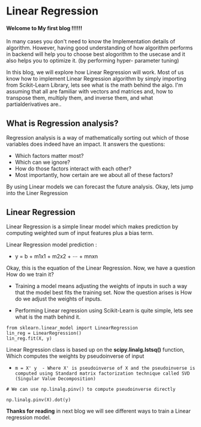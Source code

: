 # Linear Regression

#### Welcome to My first blog !!!!!!

In many cases you don't need to know the Implementation details of algorithm. However, having good understanding of how algorithm performs in backend will help you to choose best alogorithm to the usecase and it also helps you to optimize it. (by performing hyper- parameter tuning)

In this blog, we will explore how Linear Regression will work. Most of us know how to implement Linear Regression algorithm by simply importing from Scikit-Learn Library, lets see what is the math behind the algo. I'm assuming that all are familiar with vectors and matrices and, how to transpose them, multiply them, and inverse them, and what partialderivatives are..

## What is Regression analysis?

Regression analysis is a way of mathematically sorting out which of those variables does indeed have an impact. It answers the questions: 

- Which factors matter most? 
- Which can we ignore? 
- How do those factors interact with each other? 
- Most importantly, how certain are we about all of these factors?

By using Linear models we can forecast the future analysis. Okay, lets jump into the Liner Regression


## Linear Regression

Linear Regression is a simple linear model which makes prediction by computing weighted sum of input features plus a bias term.

Linear Regression model prediction : 

- y = b + m1x1 + m2x2 + ⋯ + mnxn

Okay, this is the equation of the Linear Regression. Now, we have a question How do we train it?

- Training a model means adjusting the weights of inputs in such a way that the model best fits the training set. Now the question arises is How do we adjust the weights of inputs.

- Performing Linear regression using Scikit-Learn is quite simple, lets see what is the math behind it.
```
from sklearn.linear_model import LinearRegression
lin_reg = LinearRegression()
lin_reg.fit(X, y)
```

Linear Regression class is based up on the **scipy.linalg.lstsq()** function, Which computes the weights by pseudoinverse of input

- `m = X' y  - Where X' is pseudoinverse of X and the pseudoinverse is computed using Standard matrix factorization technique called SVD (Singular Value Decomposition)` 

```
# We can use np.linalg.pinv() to compute pseudoinverse directly

np.linalg.pinv(X).dot(y)
```

**Thanks for reading** in next blog we will see different ways to train a Linear regression model.